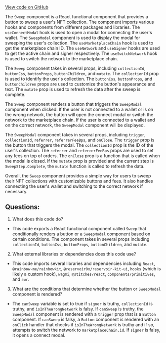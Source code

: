 [View code on GitHub](zoo-labs/zoo/blob/master/app/components/buttons/Sweep.tsx)

The `Sweep` component is a React functional component that provides a button to sweep a user's NFT collection. The component imports various hooks and components from different packages and libraries. The `useConnectModal` hook is used to open a modal for connecting the user's wallet. The `SweepModal` component is used to display the modal for sweeping the user's collection. The `useMarketplaceChain` hook is used to get the marketplace chain ID. The `useNetwork` and `useSigner` hooks are used to get the active chain and signer respectively. The `useSwitchNetwork` hook is used to switch the network to the marketplace chain.

The `Sweep` component takes in several props, including `collectionId`, `buttonCss`, `buttonProps`, `buttonChildren`, and `mutate`. The `collectionId` prop is used to identify the user's collection. The `buttonCss`, `buttonProps`, and `buttonChildren` props are used to customize the button's appearance and text. The `mutate` prop is used to refresh the data after the sweep is complete.

The `Sweep` component renders a button that triggers the `SweepModal` component when clicked. If the user is not connected to a wallet or is on the wrong network, the button will open the connect modal or switch the network to the marketplace chain. If the user is connected to a wallet and on the correct network, the `SweepModal` component will be displayed.

The `SweepModal` component takes in several props, including `trigger`, `collectionId`, `referrer`, `referrerFeeBps`, and `onClose`. The `trigger` prop is the button that triggers the modal. The `collectionId` prop is the ID of the user's collection. The `referrer` and `referrerFeeBps` props are used to set any fees on top of orders. The `onClose` prop is a function that is called when the modal is closed. If the `mutate` prop is provided and the current step is `SweepStep.Complete`, the `mutate` function is called to refresh the data.

Overall, the `Sweep` component provides a simple way for users to sweep their NFT collections with customizable buttons and fees. It also handles connecting the user's wallet and switching to the correct network if necessary.
## Questions: 
 1. What does this code do?
- This code exports a React functional component called `Sweep` that conditionally renders a button or a `SweepModal` component based on certain conditions. The component takes in several props including `collectionId`, `buttonCss`, `buttonProps`, `buttonChildren`, and `mutate`.

2. What external libraries or dependencies does this code use?
- This code imports several libraries and dependencies including `React`, `@rainbow-me/rainbowkit`, `@reservoir0x/reservoir-kit-ui`, `hooks` (which is likely a custom hook), `wagmi`, `@stitches/react`, `components/primitives`, and `swr`.

3. What are the conditions that determine whether the button or `SweepModal` component is rendered?
- The `canSweep` variable is set to true if `signer` is truthy, `collectionId` is truthy, and `isInTheWrongNetwork` is falsy. If `canSweep` is truthy, the `SweepModal` component is rendered with a `trigger` prop that is a `Button` component. If `canSweep` is falsy, a `Button` component is rendered with an `onClick` handler that checks if `isInTheWrongNetwork` is truthy and if so, attempts to switch the network to `marketplaceChain.id`. If `signer` is falsy, it opens a connect modal.